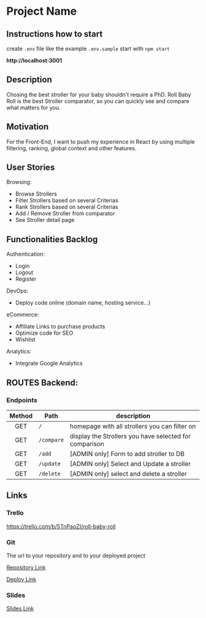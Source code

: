 # Project Name

## Instructions how to start

create `.env` file like the example `.env.sample`
start with `npm start`

**http://localhost:3001**

## Description

Chosing the best stroller for your baby shouldn't require a PhD.
Roll Baby Roll is the best Stroller comparator, so you can quickly see and compare what matters for you.

## Motivation

For the Front-End, I want to push my experience in React by using multiple filtering, ranking, global context and other features.

## User Stories

Browsing:

- Browse Strollers
- Filter Strollers based on several Criterias
- Rank Strollers based on several Criterias
- Add / Remove Stroller from comparator
- See Stroller detail page

## Functionalities Backlog

Authentication:

- Login
- Logout
- Register

DevOps:

- Deploy code online (domain name, hosting service...)

eCommerce:

- Affiliate Links to purchase products
- Optimize code for SEO
- Wishlist

Analytics:

- Integrate Google Analytics

## ROUTES Backend:

### Endpoints

| Method | Path       | description                                            |
| :----: | ---------- | ------------------------------------------------------ |
|  GET   | `/`        | homepage with all strollers you can filter on          |
|  GET   | `/compare` | display the Strollers you have selected for comparison |
|  GET   | `/add`     | [ADMIN only] Form to add stroller to DB                |
|  GET   | `/update`  | [ADMIN only] Select and Update a stroller              |
|  GET   | `/delete`  | [ADMIN only] select and delete a stroller              |

## Links

### Trello

https://trello.com/b/5TnPaoZI/roll-baby-roll

### Git

The url to your repository and to your deployed project

[Repository Link](https://github.com/Thibault-d/RollBabyRoll-Front/)

[Deploy Link](http://heroku.com/)

### Slides

[Slides Link](http://slides.com/)
